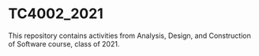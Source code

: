 # TC4002_2021
This repository contains activities from Analysis, Design, and Construction of Software course, class of 2021.
